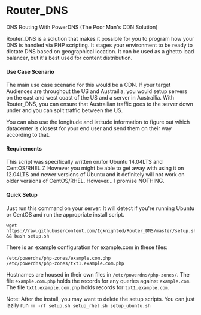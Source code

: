 # Router_DNS
DNS Routing With PowerDNS (The Poor Man's CDN Solution)

Router_DNS is a solution that makes it possible for you to program how your DNS is handled via PHP scripting. It stages your environment to be ready to dictate DNS based on geographical location. It can be used as a ghetto load balancer, but it's best used for content distribution.

#### Use Case Scenario
The main use case scenario for this would be a CDN. If your target Audiences are throughout the US and Austrailia, you would setup servers on the east and west coast of the US and a server in Austrailia. With Router_DNS, you can ensure that Austrailian traffic goes to the server down under and you can split traffic between the US.

You can also use the longitude and latitude information to figure out which datacenter is closest for your end user and send them on their way according to that.  

#### Requirements
This script was specifically written on/for Ubuntu 14.04LTS and CentOS/RHEL 7. However you might be able to get away with using it on 12.04LTS and newer versions of Ubuntu and it definitely will not work on older versions of CentOS/RHEL. However... I promise NOTHING.

#### Quick Setup
Just run this command on your server. It will detect if you're running Ubuntu or CentOS and run the appropriate install script.
```
wget https://raw.githubusercontent.com/Igknighted/Router_DNS/master/setup.sh && bash setup.sh
```

There is an example configuration for example.com in these files:
```
/etc/powerdns/php-zones/example.com.php
/etc/powerdns/php-zones/txt1.example.com.php
```

Hostnames are housed in their own files in `/etc/powerdns/php-zones/`. The file `example.com.php` holds the records for any queries against `example.com`. The file `txt1.example.com.php` holds records for `txt1.example.com`.

Note: After the install, you may want to delete the setup scripts. You can just lazily run `rm -rf setup.sh setup_rhel.sh setup_ubuntu.sh`
